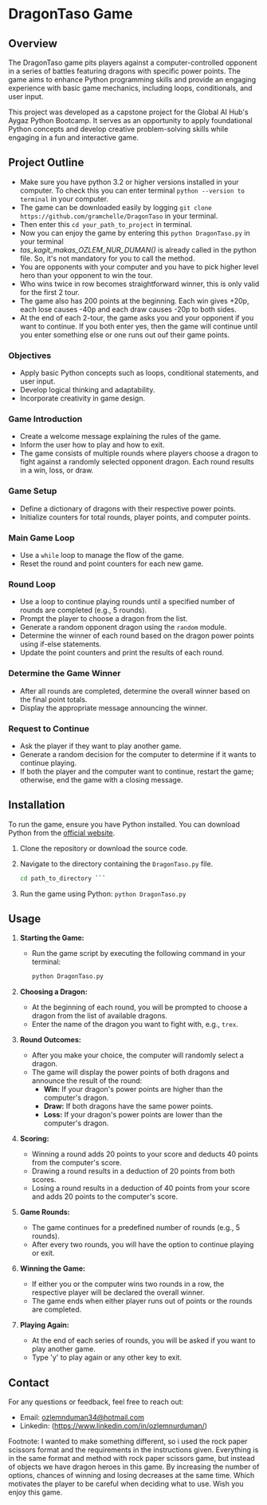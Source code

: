 # DragonTaso Game

## Overview

The DragonTaso game pits players against a computer-controlled opponent in a series of battles featuring dragons with specific power points. The game aims to enhance Python programming skills and provide an engaging experience with basic game mechanics, including loops, conditionals, and user input.

This project was developed as a capstone project for the Global AI Hub's Aygaz Python Bootcamp. It serves as an opportunity to apply foundational Python concepts and develop creative problem-solving skills while engaging in a fun and interactive game.

## Project Outline

- Make sure you have python 3.2 or higher versions installed in your computer. To check this you can enter terminal ```python --version to terminal``` in your computer.
- The game can be downloaded easily by logging ```git clone https://github.com/gramchelle/DragonTaso``` in your terminal.
- Then enter this ```cd your_path_to_project``` in terminal.
- Now you can enjoy the game by entering this ```python DragonTaso.py``` in your terminal
- _tas_kagit_makas_OZLEM_NUR_DUMAN()_ is already called in the python file. So, it's not mandatory for you to call the method.
- You are opponents with your computer and you have to pick higher level hero than your opponent to win the tour.
- Who wins twice in row becomes straightforward winner, this is only valid for the first 2 tour.
- The game also has 200 points at the beginning. Each win gives +20p, each lose causes -40p and each draw causes -20p to both sides.
- At the end of each 2-tour, the game asks you and your opponent if you want to continue. If you both enter yes, then the game will continue until you enter something else or one runs out ouf their game points.

### Objectives

- Apply basic Python concepts such as loops, conditional statements, and user input.
- Develop logical thinking and adaptability.
- Incorporate creativity in game design.

### Game Introduction

- Create a welcome message explaining the rules of the game.
- Inform the user how to play and how to exit.
- The game consists of multiple rounds where players choose a dragon to fight against a randomly selected opponent dragon. Each round results in a win, loss, or draw.

### Game Setup

- Define a dictionary of dragons with their respective power points.
- Initialize counters for total rounds, player points, and computer points.

### Main Game Loop

- Use a `while` loop to manage the flow of the game.
- Reset the round and point counters for each new game.

### Round Loop

- Use a loop to continue playing rounds until a specified number of rounds are completed (e.g., 5 rounds).
- Prompt the player to choose a dragon from the list.
- Generate a random opponent dragon using the `random` module.
- Determine the winner of each round based on the dragon power points using if-else statements.
- Update the point counters and print the results of each round.

### Determine the Game Winner

- After all rounds are completed, determine the overall winner based on the final point totals.
- Display the appropriate message announcing the winner.

### Request to Continue

- Ask the player if they want to play another game.
- Generate a random decision for the computer to determine if it wants to continue playing.
- If both the player and the computer want to continue, restart the game; otherwise, end the game with a closing message.

## Installation

To run the game, ensure you have Python installed. You can download Python from the [official website](https://www.python.org/downloads/).

1. Clone the repository or download the source code.
2. Navigate to the directory containing the `DragonTaso.py` file.

   ```sh
   cd path_to_directory ```
3. Run the game using Python:
``` python DragonTaso.py ```
## Usage

1. **Starting the Game:**
   - Run the game script by executing the following command in your terminal:

     ```sh
     python DragonTaso.py
     ```

2. **Choosing a Dragon:**
   - At the beginning of each round, you will be prompted to choose a dragon from the list of available dragons.
   - Enter the name of the dragon you want to fight with, e.g., `trex`.

3. **Round Outcomes:**
   - After you make your choice, the computer will randomly select a dragon.
   - The game will display the power points of both dragons and announce the result of the round:
     - **Win:** If your dragon's power points are higher than the computer's dragon.
     - **Draw:** If both dragons have the same power points.
     - **Loss:** If your dragon's power points are lower than the computer's dragon.

4. **Scoring:**
   - Winning a round adds 20 points to your score and deducts 40 points from the computer's score.
   - Drawing a round results in a deduction of 20 points from both scores.
   - Losing a round results in a deduction of 40 points from your score and adds 20 points to the computer's score.

5. **Game Rounds:**
   - The game continues for a predefined number of rounds (e.g., 5 rounds).
   - After every two rounds, you will have the option to continue playing or exit.

6. **Winning the Game:**
   - If either you or the computer wins two rounds in a row, the respective player will be declared the overall winner.
   - The game ends when either player runs out of points or the rounds are completed.

7. **Playing Again:**
   - At the end of each series of rounds, you will be asked if you want to play another game.
   - Type 'y' to play again or any other key to exit.

## Contact
For any questions or feedback, feel free to reach out:

* Email: ozlemnduman34@hotmail.com
* Linkedin: (https://www.linkedin.com/in/ozlemnurduman/)


Footnote: I wanted to make something different, so i used the rock paper scissors format and the requirements in the instructions given. Everything is in the same format and method with rock paper scissors game, but instead of objects we have dragon heroes in this game. By increasing the number of options, chances of winning and losing decreases at the same time. Which motivates the player to be careful when deciding what to use. Wish you enjoy this game. 
